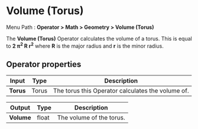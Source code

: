 # Volume (Torus)

Menu Path : **Operator > Math > Geometry > Volume (Torus)**

The **Volume (Torus)** Operator calculates the volume of a torus. This is equal to **2 π<sup>2</sup> R r<sup>2</sup>** where **R** is the major radius and **r** is the minor radius.

## Operator properties

| **Input** | **Type** | **Description**                                   |
| --------- | -------- | ------------------------------------------------- |
| **Torus** | Torus    | The torus this Operator calculates the volume of. |

| **Output** | **Type** | **Description**          |
| ---------- | -------- | ------------------------ |
| **Volume** | float    | The volume of the torus. |